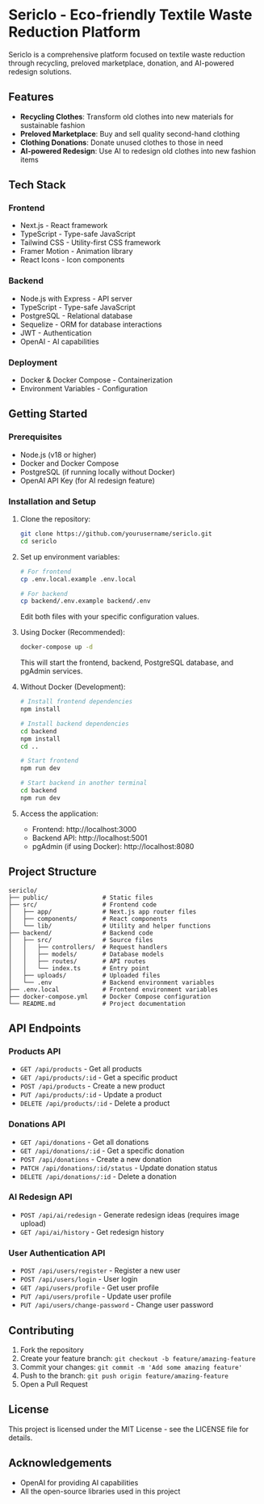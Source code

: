# Sericlo - Eco-friendly Textile Waste Reduction Platform

Sericlo is a comprehensive platform focused on textile waste reduction through recycling, preloved marketplace, donation, and AI-powered redesign solutions.

## Features

- **Recycling Clothes**: Transform old clothes into new materials for sustainable fashion
- **Preloved Marketplace**: Buy and sell quality second-hand clothing
- **Clothing Donations**: Donate unused clothes to those in need
- **AI-powered Redesign**: Use AI to redesign old clothes into new fashion items

## Tech Stack

### Frontend

- Next.js - React framework
- TypeScript - Type-safe JavaScript
- Tailwind CSS - Utility-first CSS framework
- Framer Motion - Animation library
- React Icons - Icon components

### Backend

- Node.js with Express - API server
- TypeScript - Type-safe JavaScript
- PostgreSQL - Relational database
- Sequelize - ORM for database interactions
- JWT - Authentication
- OpenAI - AI capabilities

### Deployment

- Docker & Docker Compose - Containerization
- Environment Variables - Configuration

## Getting Started

### Prerequisites

- Node.js (v18 or higher)
- Docker and Docker Compose
- PostgreSQL (if running locally without Docker)
- OpenAI API Key (for AI redesign feature)

### Installation and Setup

1. Clone the repository:

   ```bash
   git clone https://github.com/yourusername/sericlo.git
   cd sericlo
   ```

2. Set up environment variables:

   ```bash
   # For frontend
   cp .env.local.example .env.local

   # For backend
   cp backend/.env.example backend/.env
   ```

   Edit both files with your specific configuration values.

3. Using Docker (Recommended):

   ```bash
   docker-compose up -d
   ```

   This will start the frontend, backend, PostgreSQL database, and pgAdmin services.

4. Without Docker (Development):

   ```bash
   # Install frontend dependencies
   npm install

   # Install backend dependencies
   cd backend
   npm install
   cd ..

   # Start frontend
   npm run dev

   # Start backend in another terminal
   cd backend
   npm run dev
   ```

5. Access the application:
   - Frontend: http://localhost:3000
   - Backend API: http://localhost:5001
   - pgAdmin (if using Docker): http://localhost:8080

## Project Structure

```
sericlo/
├── public/               # Static files
├── src/                  # Frontend code
│   ├── app/              # Next.js app router files
│   ├── components/       # React components
│   └── lib/              # Utility and helper functions
├── backend/              # Backend code
│   ├── src/              # Source files
│   │   ├── controllers/  # Request handlers
│   │   ├── models/       # Database models
│   │   ├── routes/       # API routes
│   │   └── index.ts      # Entry point
│   ├── uploads/          # Uploaded files
│   └── .env              # Backend environment variables
├── .env.local            # Frontend environment variables
├── docker-compose.yml    # Docker Compose configuration
└── README.md             # Project documentation
```

## API Endpoints

### Products API

- `GET /api/products` - Get all products
- `GET /api/products/:id` - Get a specific product
- `POST /api/products` - Create a new product
- `PUT /api/products/:id` - Update a product
- `DELETE /api/products/:id` - Delete a product

### Donations API

- `GET /api/donations` - Get all donations
- `GET /api/donations/:id` - Get a specific donation
- `POST /api/donations` - Create a new donation
- `PATCH /api/donations/:id/status` - Update donation status
- `DELETE /api/donations/:id` - Delete a donation

### AI Redesign API

- `POST /api/ai/redesign` - Generate redesign ideas (requires image upload)
- `GET /api/ai/history` - Get redesign history

### User Authentication API

- `POST /api/users/register` - Register a new user
- `POST /api/users/login` - User login
- `GET /api/users/profile` - Get user profile
- `PUT /api/users/profile` - Update user profile
- `PUT /api/users/change-password` - Change user password

## Contributing

1. Fork the repository
2. Create your feature branch: `git checkout -b feature/amazing-feature`
3. Commit your changes: `git commit -m 'Add some amazing feature'`
4. Push to the branch: `git push origin feature/amazing-feature`
5. Open a Pull Request

## License

This project is licensed under the MIT License - see the LICENSE file for details.

## Acknowledgements

- OpenAI for providing AI capabilities
- All the open-source libraries used in this project
